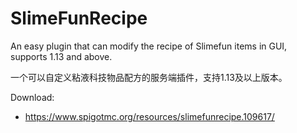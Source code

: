 # SlimeFunRecipe
An easy plugin that can modify the recipe of Slimefun items in GUI, supports 1.13 and above.

一个可以自定义粘液科技物品配方的服务端插件，支持1.13及以上版本。

Download: 
- https://www.spigotmc.org/resources/slimefunrecipe.109617/
